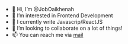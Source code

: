 - 👋 Hi, I’m @JobOaikhenah
- 👀 I’m interested in Frontend Development
- 🌱 I currently write Javascrip/ReactJS 
- 💞️ I’m looking to collaborate on a lot of things!
- 📫 You can reach me via [mail](job.oaikhenah@whogohost.com)


<!---
JobOaikhenah/JobOaikhenah is a ✨ special ✨ repository because its `README.md` (this file) appears on your GitHub profile.
You can click the Preview link to take a look at your changes.
--->
